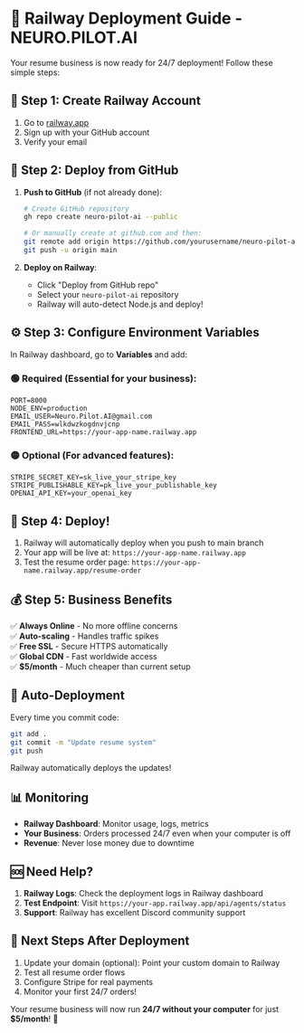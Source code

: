 # 🚂 Railway Deployment Guide - NEURO.PILOT.AI

Your resume business is now ready for 24/7 deployment! Follow these simple steps:

## 🔧 Step 1: Create Railway Account

1. Go to [railway.app](https://railway.app)
2. Sign up with your GitHub account
3. Verify your email

## 📂 Step 2: Deploy from GitHub

1. **Push to GitHub** (if not already done):
   ```bash
   # Create GitHub repository
   gh repo create neuro-pilot-ai --public
   
   # Or manually create at github.com and then:
   git remote add origin https://github.com/yourusername/neuro-pilot-ai.git
   git push -u origin main
   ```

2. **Deploy on Railway**:
   - Click "Deploy from GitHub repo"
   - Select your `neuro-pilot-ai` repository
   - Railway will auto-detect Node.js and deploy!

## ⚙️ Step 3: Configure Environment Variables

In Railway dashboard, go to **Variables** and add:

### 🟢 Required (Essential for your business):
```
PORT=8000
NODE_ENV=production
EMAIL_USER=Neuro.Pilot.AI@gmail.com
EMAIL_PASS=wlkdwzkogdnvjcnp
FRONTEND_URL=https://your-app-name.railway.app
```

### 🟡 Optional (For advanced features):
```
STRIPE_SECRET_KEY=sk_live_your_stripe_key
STRIPE_PUBLISHABLE_KEY=pk_live_your_publishable_key
OPENAI_API_KEY=your_openai_key
```

## 🚀 Step 4: Deploy!

1. Railway will automatically deploy when you push to main branch
2. Your app will be live at: `https://your-app-name.railway.app`
3. Test the resume order page: `https://your-app-name.railway.app/resume-order`

## 💰 Step 5: Business Benefits

✅ **Always Online** - No more offline concerns  
✅ **Auto-scaling** - Handles traffic spikes  
✅ **Free SSL** - Secure HTTPS automatically  
✅ **Global CDN** - Fast worldwide access  
✅ **$5/month** - Much cheaper than current setup  

## 🔄 Auto-Deployment

Every time you commit code:
```bash
git add .
git commit -m "Update resume system"
git push
```
Railway automatically deploys the updates!

## 📊 Monitoring

- **Railway Dashboard**: Monitor usage, logs, metrics
- **Your Business**: Orders processed 24/7 even when your computer is off
- **Revenue**: Never lose money due to downtime

## 🆘 Need Help?

1. **Railway Logs**: Check the deployment logs in Railway dashboard
2. **Test Endpoint**: Visit `https://your-app.railway.app/api/agents/status`
3. **Support**: Railway has excellent Discord community support

## 🎯 Next Steps After Deployment

1. Update your domain (optional): Point your custom domain to Railway
2. Test all resume order flows
3. Configure Stripe for real payments
4. Monitor your first 24/7 orders!

Your resume business will now run **24/7 without your computer** for just **$5/month**! 🎉